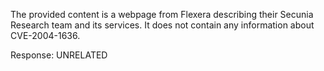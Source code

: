 The provided content is a webpage from Flexera describing their Secunia Research team and its services. It does not contain any information about CVE-2004-1636.

Response: UNRELATED